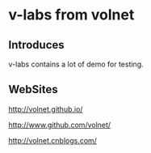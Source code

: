 v-labs from volnet
==================

Introduces
---------

v-labs contains a lot of demo for testing.

WebSites
---------

http://volnet.github.io/

http://www.github.com/volnet/

http://volnet.cnblogs.com/
